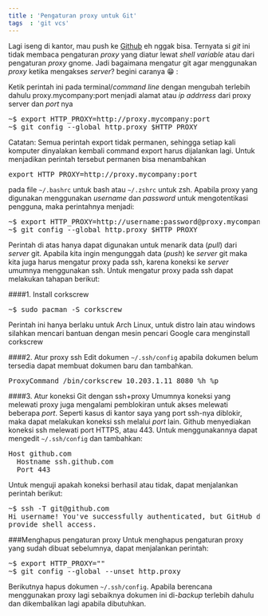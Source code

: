```yaml
---
title : 'Pengaturan proxy untuk Git'
tags  : 'git vcs'
---
```

Lagi iseng di kantor, mau push ke [Github](http://github.com) eh nggak bisa. 
Ternyata si _git_ ini tidak membaca pengaturan _proxy_ yang diatur lewat 
_shell variable_ atau dari pengaturan _proxy_ gnome. Jadi bagaimana mengatur
git agar menggunakan _proxy_ ketika mengakses _server_? begini caranya :grin: :
<!--more-->
Ketik perintah ini pada terminal/_command line_ dengan mengubah terlebih dahulu
proxy.mycompany:port menjadi alamat atau _ip addrress_ dari proxy server dan _port_ 
nya 
<pre class="cli-command">
<span class="cli-env">~$</span> export HTTP_PROXY=http://proxy.mycompany:port
<span class="cli-env">~$</span> git config --global http.proxy $HTTP_PROXY
</pre>
Catatan: Semua perintah export tidak permanen, sehingga setiap kali komputer 
dinyalakan kembali command export harus dijalankan lagi. Untuk menjadikan perintah
tersebut permanen bisa menambahkan 
<pre class="cli-command">
export HTTP_PROXY=http://proxy.mycompany:port
</pre>
pada file `~/.bashrc` untuk bash atau `~/.zshrc` untuk zsh.
Apabila proxy yang digunakan menggunakan _username_ dan _password_ untuk 
mengotentikasi pengguna, maka perintahnya menjadi:
<pre class="cli-command">
<span class="cli-env">~$</span> export HTTP_PROXY=http://username:password@proxy.mycompany:port
<span class="cli-env">~$</span> git config --global http.proxy $HTTP_PROXY
</pre>

Perintah di atas hanya dapat digunakan untuk menarik data (_pull_) dari _server_
git. Apabila kita ingin mengunggah data (_push_) ke _server_ git maka kita juga
harus mengatur proxy pada ssh, karena koneksi ke _server_ umumnya menggunakan ssh.
Untuk mengatur proxy pada ssh dapat melakukan tahapan berikut:

####1. Install corkscrew
<pre class="cli-command">
<span class="cli-env">~$</span> sudo pacman -S corkscrew
</pre>
Perintah ini hanya berlaku untuk Arch Linux, untuk distro lain atau windows 
silahkan mencari bantuan dengan mesin pencari Google cara menginstall corkscrew

####2. Atur proxy ssh
Edit dokumen `~/.ssh/config` apabila dokumen belum tersedia dapat membuat dokumen 
baru dan tambahkan.
<pre class="cli-command">
ProxyCommand /bin/corkscrew 10.203.1.11 8080 %h %p
</pre>

####3. Atur koneksi Git dengan ssh+proxy
Umumnya koneksi yang melewati proxy juga mengalami pemblokiran untuk akses melewati
beberapa _port_. Seperti kasus di kantor saya yang port ssh-nya diblokir, maka 
dapat melakukan koneksi ssh melalui _port_ lain. Github menyediakan koneksi ssh 
melewati port HTTPS, atau 443. Untuk menggunakannya dapat mengedit `~/.ssh/config` 
dan tambahkan: 
<pre class="cli-command">
Host github.com
  Hostname ssh.github.com
  Port 443
</pre>

Untuk menguji apakah koneksi berhasil atau tidak, dapat menjalankan perintah 
berikut:
<pre class="cli-command">
<span class="cli-env">~$</span> ssh -T git@github.com
Hi username! You've successfully authenticated, but GitHub does not
provide shell access.
</pre>

###Menghapus pengaturan proxy
Untuk menghapus pengaturan proxy yang sudah dibuat sebelumnya, dapat menjalankan 
perintah:
<pre class="cli-command">
<span class="cli-env">~$</span> export HTTP_PROXY=""
<span class="cli-env">~$</span> git config --global --unset http.proxy
</pre>
Berikutnya hapus dokumen `~/.ssh/config`. Apabila berencana menggunakan proxy lagi
sebaiknya dokumen ini di-_backup_ terlebih dahulu dan dikembalikan lagi apabila
dibutuhkan.
